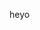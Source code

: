 heyo
<audio ref='test' src="https://raw.githubusercontent.com/Woutah/API/master/autovc/wavs/p225/p225_003.wav"></audio>
